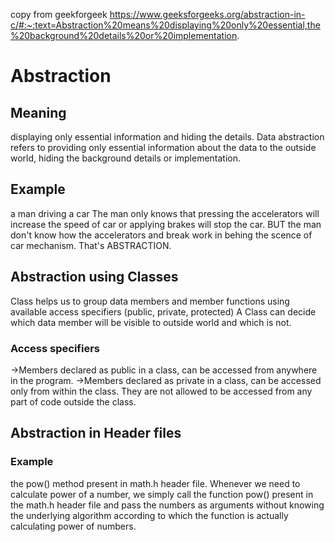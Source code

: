copy from geekforgeek
https://www.geeksforgeeks.org/abstraction-in-c/#:~:text=Abstraction%20means%20displaying%20only%20essential,the%20background%20details%20or%20implementation.

# Abstraction

## Meaning
displaying only essential information and hiding the details. Data abstraction refers to providing only essential information about the data to the outside world, hiding the background details or implementation.

## Example
 a man driving a car
 The man only knows that pressing the accelerators will increase the speed of car or applying brakes will stop the car.
 BUT the man don't know how the accelerators and break work in behing the scence of car mechanism.
 That's ABSTRACTION.

## Abstraction using Classes
Class helps us to group data members and member functions using available access specifiers (public, private, protected)
A Class can decide which data member will be visible to outside world and which is not.

### Access specifiers
->Members declared as public in a class, can be accessed from anywhere in the program.
->Members declared as private in a class, can be accessed only from within the class. They are not allowed to be accessed from any part of code outside the class.


## Abstraction in Header files
### Example
the pow() method present in math.h header file.
Whenever we need to calculate power of a number, we simply call the function pow() present in the math.h header file and pass the numbers as arguments without knowing the underlying algorithm according to which the function is actually calculating power of numbers.

